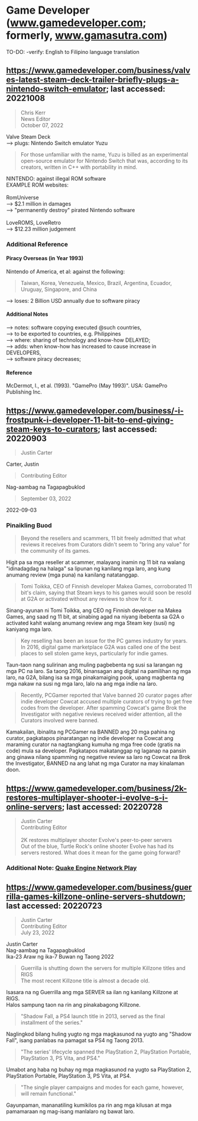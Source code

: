 # Game Developer (www.gamedeveloper.com; formerly, www.gamasutra.com)

TO-DO: -verify: English to Filipino language translation

## https://www.gamedeveloper.com/business/valves-latest-steam-deck-trailer-briefly-plugs-a-nintendo-switch-emulator; last accessed: 20221008

> Chris Kerr<br/>
> News Editor<br/>
> October 07, 2022

Valve Steam Deck<br/>
--> plugs: Nintendo Switch emulator Yuzu

> For those unfamiliar with the name, Yuzu is billed as an experimental open-source emulator for Nintendo Switch that was, according to its creators, written in C++ with portability in mind.

NINTENDO: against illegal ROM software<br/>
EXAMPLE ROM websites:<br/>
<br/>
RomUniverse<br/>
--> $2.1 million in damages<br/>
-->  "permanently destroy" pirated Nintendo software<br/>
<br/>
LoveROMS, LoveRetro<br/>
--> $12.23 million judgement

### Additional Reference

#### Piracy Overseas (in Year 1993)

Nintendo of America, et al: against the following:<br/>

> Taiwan, Korea, Venezuela, Mexico, Brazil, Argentina, Ecuador, Uruguay, Singapore, and China

--> loses: 2 Billion USD annually due to software piracy<br/>

#### Additional Notes
--> notes: software copying executed @such countries,<br/> 
--> to be exported to countries, e.g. Philippines<br/>
--> where: sharing of technology and know-how DELAYED;<br/>
--> adds: when know-how has increased to cause increase in DEVELOPERS,<br/> 
--> software piracy decreases;

#### Reference

McDermot, l., et al. (1993). "GamePro (May 1993)". USA: GamePro Publishing Inc.

## https://www.gamedeveloper.com/business/-i-frostpunk-i-developer-11-bit-to-end-giving-steam-keys-to-curators; last accessed: 20220903

>    Justin Carter

Carter, Justin

>    Contributing Editor

Nag-aambag na Tagapagbuklod

>    September 03, 2022

2022-09-03

### Pinaikling Buod

>    Beyond the resellers and scammers, 11 bit freely admitted that what reviews it receives from Curators didn't seem to "bring any value" for the community of its games. 

Higit pa sa mga reseller at scammer, malayang inamin ng 11 bit na walang "idinadagdag na halaga" sa lipunan ng kanilang mga laro, ang kung anumang review (mga puna) na kanilang natatanggap.

> Tomi Toikka, CEO of Finnish developer Makea Games, corroborated 11 bit's claim, saying that Steam keys to his games would soon be resold at G2A or activated without any reviews to show for it.

Sinang-ayunan ni Tomi Toikka, ang CEO ng Finnish developer na Makea Games, ang saad ng 11 bit, at sinabing agad na niyang ibebenta sa G2A o activated kahit walang anumang review ang mga Steam key (susi) ng kaniyang mga laro. 

> Key reselling has been an issue for the PC games industry for years. In 2016, digital game marketplace G2A was called one of the best places to sell stolen game keys, particularly for indie games.

Taun-taon nang sulirinan ang muling pagbebenta ng susi sa larangan ng mga PC na laro. Sa taong 2016, binansagan ang digital na pamilihan ng mga laro, na G2A, bilang isa sa mga pinakamaiging pook, upang magbenta ng mga nakaw na susi ng mga laro, lalo na ang mga indie na laro.

>    Recently, PCGamer reported that Valve banned 20 curator pages after indie developer Cowcat accused multiple curators of trying to get free codes from the developer. After spamming Cowcat's game Brok the Investigator with negative reviews received wider attention, all the Curators involved were banned.

Kamakailan, ibinalita ng PCGamer na BANNED ang 20 mga pahina ng curator, pagkatapos pinaratangan ng indie developer na Cowcat ang maraming curator na nagtangkang kumuha ng mga free code (gratis na code) mula sa developer. Pagkatapos makatanggap ng laganap na pansin ang ginawa nilang spamming ng negative review sa laro ng Cowcat na Brok the Investigator, BANNED na ang lahat ng mga Curator na may kinalaman doon.


## https://www.gamedeveloper.com/business/2k-restores-multiplayer-shooter-i-evolve-s-i-online-servers; last accessed: 20220728

> Justin Carter<br/>
> Contributing Editor<br/>
> <br/>
> 2K restores multiplayer shooter Evolve's peer-to-peer servers<br/>
> Out of the blue, Turtle Rock's online shooter Evolve has had its servers restored. What does it mean for the game going forward?

### Additional Note: [Quake Engine Network Play](https://github.com/usbong/newsletters/blob/main/notes/LessonsLearned/wikipediaDotOrg.md)

## https://www.gamedeveloper.com/business/guerrilla-games-killzone-online-servers-shutdown; last accessed: 20220723

> Justin Carter<br/>
> Contributing Editor<br/>
> July 23, 2022

Justin Carter<br/>
Nag-aambag na Tagapagbuklod<br/>
Ika-23 Araw ng ika-7 Buwan ng Taong 2022

> Guerrilla is shutting down the servers for multiple Killzone titles and RIGS<br/>
> The most recent Killzone title is almost a decade old.

Isasara na ng Guerrilla ang mga SERVER sa ilan ng kanilang Killzone at RIGS.<br/>
Halos sampung taon na rin ang pinakabagong Killzone.

> "Shadow Fall, a PS4 launch title in 2013, served as the final installment of the series."

Naglingkod bilang huling yugto ng mga magkasunod na yugto ang "Shadow Fall", isang panlabas na pamagat sa PS4 ng Taong 2013.

> "The series' lifecycle spanned the PlayStation 2, PlayStation Portable, PlayStation 3, PS Vita, and PS4."

Umabot ang haba ng buhay ng mga magkasunod na yugto sa PlayStation 2, PlayStation Portable, PlayStation 3, PS Vita, at PS4.

> "The single player campaigns and modes for each game, however, will remain functional."

Gayunpaman, mananatiling kumikilos pa rin ang mga kilusan at mga pamamaraan ng mag-isang manlalaro ng bawat laro.

